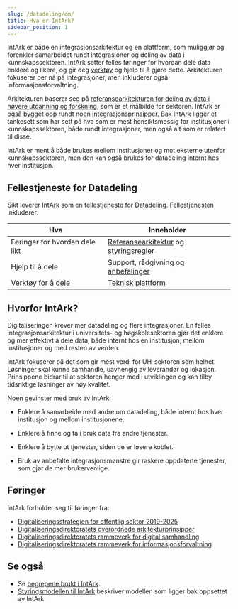 ```yaml
---
slug: /datadeling/om/
title: Hva er IntArk?
sidebar_position: 1
---
```


IntArk er både en integrasjonsarkitektur og en plattform, som muliggjør og
forenkler samarbeidet rundt integrasjoner og deling av data i
kunnskapssektoren. IntArk setter felles føringer for hvordan dele data enklere
og likere, og gir deg [verktøy](/docs/datadeling/teknisk-plattform) og hjelp
til å gjøre dette. Arkitekturen fokuserer per nå på integrasjoner, men
inkluderer også informasjonsforvaltning.

Arkitekturen baserer seg på [referansearkitekturen for deling av data i høyere
utdanning og
forskning](https://unit-norge.github.io/unit-ra/main/B%C3%B8ker/Referansearkitektur%20for%20deling%20av%20data%20i%20h%C3%B8yere%20utdanning%20og%20forsking.html),
som er et målbilde for sektoren. IntArk er også bygget opp rundt noen
[integrasjonsprinsipper](/docs/datadeling/prinsippene/). Bak IntArk ligger et tankesett som
har sett på hva som er mest hensiktsmessig for institusjoner i
kunnskapssektoren, både rundt integrasjoner, men også alt som er relatert til
disse.

IntArk er ment å både brukes mellom institusjoner og mot eksterne utenfor
kunnskapssektoren, men den kan også brukes for datadeling internt hos hver
institusjon.

## Fellestjeneste for Datadeling

Sikt leverer IntArk som en fellestjeneste for Datadeling. Fellestjenesten
inkluderer:

| Hva | Inneholder |
| --- | --- |
| Føringer for hvordan dele likt | [Referansearkitektur] og [styringsregler] |
| Hjelp til å dele | Support, rådgivning og [anbefalinger] |
| Verktøy for å dele | [Teknisk plattform] |

<!-- TODO: sjekk om detaljane stemmer med tidlegare presentasjonar. Vurder å lage figur av det - vert finare. -->

[teknisk plattform]: /docs/datadeling/teknisk-plattform
[styringsregler]: /docs/datadeling/styringsregler
[referansearkitektur]: https://unit-norge.github.io/unit-ra/main/B%C3%B8ker/Referansearkitektur%20for%20deling%20av%20data%20i%20h%C3%B8yere%20utdanning%20og%20forsking.html
[anbefalinger]: /docs/datadeling/god-praksis


## Hvorfor IntArk?

Digitaliseringen krever mer datadeling og flere integrasjoner. En felles
integrasjonsarkitektur i universitets- og høgskolesektoren gjør det enklere og
mer effektivt å dele data, både internt hos en institusjon, mellom
institusjoner og med resten av verden.

IntArk fokuserer på det som gir mest verdi for UH-sektoren som helhet.
Løsninger skal kunne samhandle, uavhengig av leverandør og lokasjon.
Prinsippene bidrar til at sektoren henger med i utviklingen og kan tilby
tidsriktige løsninger av høy kvalitet.

Noen gevinster med bruk av IntArk:

* Enklere å samarbeide med andre om datadeling, både internt hos hver
institusjon og mellom institusjonene.

* Enklere å finne og ta i bruk data fra andre tjenester.

* Enklere å bytte ut tjenester, siden de er løsere koblet.

* Bruk av anbefalte integrasjonsmønstre gir raskere oppdaterte tjenester, som
gjør de mer brukervenlige.


## Føringer

IntArk forholder seg til føringer fra:

* [Digitaliseringsstrategien for offentlig sektor 2019-2025](https://www.regjeringen.no/no/dokumenter/en-digital-offentlig-sektor/id2653874/)
* [Digitaliseringsdirektoratets overordnede arkitekturprinsipper](https://www.digdir.no/digitalisering-og-samordning/overordnede-arkitekturprinsipper/1065)
* [Digitaliseringsdirektoratets rammeverk for digital samhandling](https://www.digdir.no/nasjonal-arkitektur/rammeverk-digital-samhandling/2148)
* [Digitaliseringsdirektoratets rammeverk for informasjonsforvaltning](https://www.digdir.no/informasjonsforvaltning/informasjonsforvaltning/2113)


## Se også

* Se [begrepene brukt i IntArk](/docs/datadeling/begreper/).
* [Styringsmodellen til IntArk](/docs/datadeling/om/styringsmodellen) beskriver modellen som ligger bak oppsettet av IntArk.

